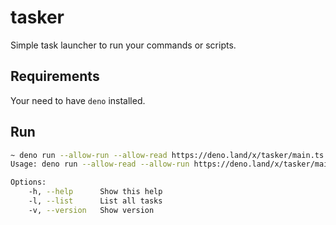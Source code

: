 # tasker

Simple task launcher to run your commands or scripts.

## Requirements
Your need to have `deno` installed.

## Run

```bash
~ deno run --allow-run --allow-read https://deno.land/x/tasker/main.ts --help
Usage: deno run --allow-read --allow-run https://deno.land/x/tasker/main.ts [options] [task]

Options:
    -h, --help      Show this help
    -l, --list      List all tasks
    -v, --version   Show version
```
